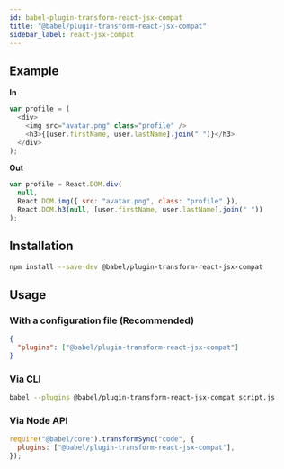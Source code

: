 ```yaml
---
id: babel-plugin-transform-react-jsx-compat
title: "@babel/plugin-transform-react-jsx-compat"
sidebar_label: react-jsx-compat
---
```


## Example

**In**

```javascript
var profile = (
  <div>
    <img src="avatar.png" class="profile" />
    <h3>{[user.firstName, user.lastName].join(" ")}</h3>
  </div>
);
```

**Out**

```javascript
var profile = React.DOM.div(
  null,
  React.DOM.img({ src: "avatar.png", class: "profile" }),
  React.DOM.h3(null, [user.firstName, user.lastName].join(" "))
);
```

## Installation

```sh
npm install --save-dev @babel/plugin-transform-react-jsx-compat
```

## Usage

### With a configuration file (Recommended)

```json
{
  "plugins": ["@babel/plugin-transform-react-jsx-compat"]
}
```

### Via CLI

```sh
babel --plugins @babel/plugin-transform-react-jsx-compat script.js
```

### Via Node API

```javascript
require("@babel/core").transformSync("code", {
  plugins: ["@babel/plugin-transform-react-jsx-compat"],
});
```
